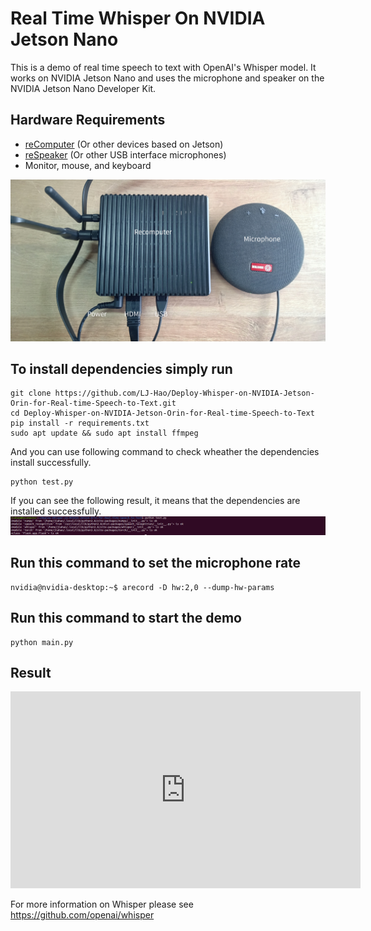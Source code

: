 # Real Time Whisper On NVIDIA Jetson Nano

This is a demo of real time speech to text with OpenAI's Whisper model. It works on NVIDIA Jetson Nano and uses the microphone and speaker on the NVIDIA Jetson Nano Developer Kit.

## Hardware Requirements
- [reComputer](https://www.seeedstudio.com/reComputer-Industrial-J3011-p-5682.html?queryID=c1e6f0b0bd38a98233ce64bce8083a22&objectID=5682&indexName=bazaar_retailer_products) (Or other devices based on Jetson)
- [reSpeaker](https://www.seeedstudio.com/ReSpeaker-Mic-Array-v2-0.html?queryID=2baffb980bdb6d5e65b2b3f511657cb2&objectID=139&indexName=bazaar_retailer_products) (Or other USB interface microphones)
- Monitor, mouse, and keyboard 

![hardware_connection](./source/Picture%20of%20Connection.jpg)

## To install dependencies simply run
```shell
git clone https://github.com/LJ-Hao/Deploy-Whisper-on-NVIDIA-Jetson-Orin-for-Real-time-Speech-to-Text.git
cd Deploy-Whisper-on-NVIDIA-Jetson-Orin-for-Real-time-Speech-to-Text
pip install -r requirements.txt
sudo apt update && sudo apt install ffmpeg
```
And you can use following command to check wheather the dependencies install successfully.
```shell
python test.py
```
If you can see the following result, it means that the dependencies are installed successfully.
![Result](source/Deploy-whisper-on-Nvidia-Jetson-orin-for-real-time-speech-to-text.png)

## Run this command to set the microphone rate
```shell
nvidia@nvidia-desktop:~$ arecord -D hw:2,0 --dump-hw-params
```
## Run this command to start the demo
```shell
python main.py
```
## Result

<iframe width="560" height="315" src="https://www.youtube.com/embed/KR0GYqUuo5Y?si=gJXH7WRskpMtT80J" title="YouTube video player" frameborder="0" allow="accelerometer; autoplay; clipboard-write; encrypted-media; gyroscope; picture-in-picture; web-share" allowfullscreen></iframe>

For more information on Whisper please see https://github.com/openai/whisper

